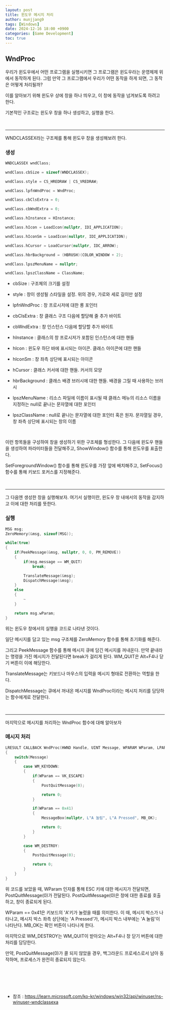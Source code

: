 ```yaml
---
layout: post
title: 윈도우 메시지 처리
author: munjjang9
tags: [Windows]
date: 2024-12-16 18:00 +0900
categories: [Game Development]
toc: true
---
```


## WndProc

우리가 윈도우에서 어떤 프로그램을 실행시키면 그 프로그램은 윈도우라는 운영체제 위에서 동작하게 된다. 그럼 만약 그 프로그램에서 우리가 어떤 동작을 하게 되면, 그 동작은 어떻게 처리될까?

이를 알아보기 위해 윈도우 상에 창을 하나 띄우고, 이 창에 동작을 넘겨보도록 하려고 한다.

기본적인 구조로는 윈도우 창을 하나 생성하고, 실행을 한다.

<br>

---

WNDCLASSEX라는 구조체를 통해 윈도우 창을 생성해보려 한다.

### 생성

```c
WNDCLASSEX wndClass;

wndClass.cbSize = sizeof(WNDCLASSEX); 

wndClass.style = CS_HREDRAW | CS_VREDRAW;

wndClass.lpfnWndProc = WndProc;

wndClass.cbClsExtra = 0;

wndClass.cbWndExtra = 0;

wndClass.hInstance = HInstance;

wndClass.hIcon = LoadIcon(nullptr, IDI_APPLICATION);

wndClass.hIconSm = LoadIcon(nullptr, IDI_APPLICATION);

wndClass.hCursor = LoadCursor(nullptr, IDC_ARROW);

wndClass.hbrBackground = (HBRUSH)(COLOR_WINDOW + 2);

wndClass.lpszMenuName = nullptr;

wndClass.lpszClassName = ClassName;
```

- cbSize : 구조체의 크기를 설정

- style : 창이 생성될 스타일을 설정. 위의 경우, 가로와 세로 길이만 설정

- lpfnWndProc : 창 프로시저에 대한 롱 포인터

- cbClsExtra : 창 클래스 구조 다음에 할당해 줄 추가 바이트

- cbWndExtra : 창 인스턴스 다음에 할당할 추가 바이트

- hInstance : 클래스의 창 프로시저가 포함된 인스턴스에 대한 핸들

- hIcon : 윈도우 하단 바에 표시되는 아이콘. 클래스 아이콘에 대한 핸들

- hIconSm : 창 좌측 상단에 표시되는 아이콘

- hCursor : 클래스 커서에 대한 핸들. 커서의 모양

- hbrBackground : 클래스 배경 브러시에 대한 핸들. 배경을 그릴 때 사용하는 브러시

- lpszMenuName : 리소스 파일에 이름이 표시될 때 클래스 메뉴의 리소스 이름을 지정하는 null로 끝나는 문자열에 대한 포인터

- lpszClassName : null로 끝나는 문자열에 대한 포인터 혹은 원자. 문자열일 경우, 창 좌측 상단에 표시되는 창의 이름

<br>

이런 항목들을 구성하여 창을 생성하기 위한 구조체를 형성한다. 그 다음에 윈도우 핸들을 생성하여 파라미터들을 전달해주고, ShowWindow() 함수를 통해 윈도우를 표출한다.

SetForegroundWindow() 함수를 통해 윈도우를 가장 앞에 배치해주고, SetFocus() 함수를 통해 키보드 포커스를 지정해준다.

<br>

---

그 다음엔 생성한 창을 실행해보자. 여기서 실행이란, 윈도우 창 내에서의 동작을 감지하고 이에 대한 처리를 뜻한다.

### 실행

```c
MSG msg;
ZeroMemory(&msg, sizeof(MSG));

while(true)
{
    if(PeekMessage(&msg, nullptr, 0, 0, PM_REMOVE))
    {
        if(msg.message == WM_QUIT)
            break;

        TranslateMessage(&msg);
        DispatchMessage(&msg);
    }
    else
    {
        ~
    }

    return msg.wParam;
}
```

위는 윈도우 창에서의 실행을 코드로 나타낸 것이다.

일단 메시지를 담고 있는 msg 구조체를 ZeroMemory 함수를 통해 초기화를 해준다.

그리고 PeekMessage 함수를 통해 메시지 큐에 담긴 메시지를 꺼내온다. 만약 끝내라는 명령을 가진 메시지가 전달된다면 break가 걸리게 된다. WM_QUIT은 Alt+F4나 닫기 버튼이 이에 해당한다.

TranslateMessage는 키보드나 마우스의 입력을 메시지 형태로 전환하는 역할을 한다.

DispatchMessage는 큐에서 꺼내온 메시지를 WndProc이라는 메시지 처리를 담당하는 함수에게로 전달한다.

<br>

---

마지막으로 메시지를 처리하는 WndProc 함수에 대해 알아보자

### 메시지 처리

```c
LRESULT CALLBACK WndProc(HWND Handle, UINT Message, WPARAM WParam, LPARAM LParam)
{
    switch(Message)
    {
        case WM_KEYDOWN:
        {
            if(WParam == VK_ESCAPE)
            {
                PostQuitMessage(0);

                return 0;
            }

            if(WParam == 0x41)
            {
                MessageBox(nullptr, L"A 눌림", L"A Pressed", MB_OK);

                return 0;
            }
        }

        case WM_DESTROY:
        {
            PostQuitMessage(0);

            return 0;
        }
    }
}
```

위 코드를 보았을 때, WParam 인자를 통해 ESC 키에 대한 메시지가 전달되면, PostQuitMessage(0)가 전달된다. PostQuitMessage(0)은 창에 대한 종료를 호출하고, 창이 종료되게 된다.

WParam == 0x41은 키보드의 'A'키가 눌렸을 때를 의미한다. 이 때, 메시지 박스가 나타나고, 메시지 박스 좌측 상단에는 'A Pressed'가, 메시지 박스 내부에는 'A 눌림'이 나타난다. MB_OK는 확인 버튼이 나타나게 한다.

마지막으로 WM_DESTROY는 WM_QUIT이 받아오는 Alt+F4나 창 닫기 버튼에 대한 처리를 담당한다.

만약, PostQuitMessage(0)가 콜 되지 않았을 경우, 백그라운드 프로세스로서 남아 동작하며, 프로세스가 완전히 종료되지 않는다.

<br>
<br>
<br>
<br>

- 참조 : https://learn.microsoft.com/ko-kr/windows/win32/api/winuser/ns-winuser-wndclassexa